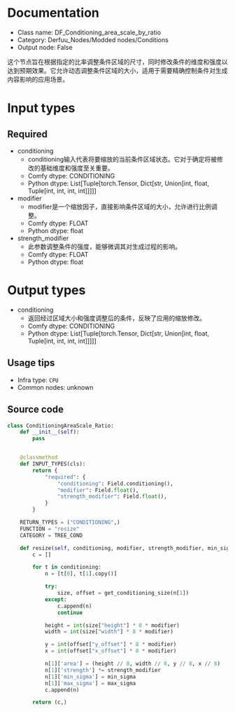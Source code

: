 
# Documentation
- Class name: DF_Conditioning_area_scale_by_ratio
- Category: Derfuu_Nodes/Modded nodes/Conditions
- Output node: False

这个节点旨在根据指定的比率调整条件区域的尺寸，同时修改条件的维度和强度以达到预期效果。它允许动态调整条件区域的大小，适用于需要精确控制条件对生成内容影响的应用场景。

# Input types
## Required
- conditioning
    - conditioning输入代表将要缩放的当前条件区域状态。它对于确定将被修改的基础维度和强度至关重要。
    - Comfy dtype: CONDITIONING
    - Python dtype: List[Tuple[torch.Tensor, Dict[str, Union[int, float, Tuple[int, int, int, int]]]]]
- modifier
    - modifier是一个缩放因子，直接影响条件区域的大小，允许进行比例调整。
    - Comfy dtype: FLOAT
    - Python dtype: float
- strength_modifier
    - 此参数调整条件的强度，能够微调其对生成过程的影响。
    - Comfy dtype: FLOAT
    - Python dtype: float

# Output types
- conditioning
    - 返回经过区域大小和强度调整后的条件，反映了应用的缩放修改。
    - Comfy dtype: CONDITIONING
    - Python dtype: List[Tuple[torch.Tensor, Dict[str, Union[int, float, Tuple[int, int, int, int]]]]]


## Usage tips
- Infra type: `CPU`
- Common nodes: unknown


## Source code
```python
class ConditioningAreaScale_Ratio:
    def __init__(self):
        pass


    @classmethod
    def INPUT_TYPES(cls):
        return {
            "required": {
                "conditioning": Field.conditioning(),
                "modifier": Field.float(),
                "strength_modifier": Field.float(),
            }
        }

    RETURN_TYPES = ("CONDITIONING",)
    FUNCTION = "resize"
    CATEGORY = TREE_COND

    def resize(self, conditioning, modifier, strength_modifier, min_sigma=0.0, max_sigma=99.0):
        c = []

        for t in conditioning:
            n = [t[0], t[1].copy()]

            try:
                size, offset = get_conditioning_size(n[1])
            except:
                c.append(n)
                continue

            height = int(size["height"] * 8 * modifier)
            width = int(size["width"] * 8 * modifier)

            y = int(offset["y_offset"] * 8 * modifier)
            x = int(offset["x_offset"] * 8 * modifier)

            n[1]['area'] = (height // 8, width // 8, y // 8, x // 8)
            n[1]['strength'] *= strength_modifier
            n[1]['min_sigma'] = min_sigma
            n[1]['max_sigma'] = max_sigma
            c.append(n)

        return (c,)

```
